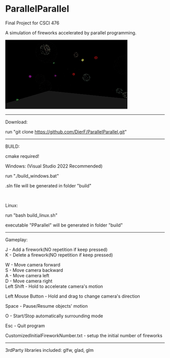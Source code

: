 # ParallelParallel

Final Project for CSCI 476

A simulation of fireworks accelerated by parallel programming.

![Demo](https://github.com/DierF/ParallelParallel/blob/main/demo.gif)

--------------------------------------------------------------------------------

Download:

run "git clone https://github.com/DierF/ParallelParallel.git"

--------------------------------------------------------------------------------

BUILD:

cmake required!

Windows: (Visual Studio 2022 Recommended)

run "./build_windows.bat"

.sln file will be generated in folder "build"

<br>

Linux:

run "bash build_linux.sh"

executable "PParallel" will be generated in folder "build"

--------------------------------------------------------------------------------

Gameplay:

J - Add    a firework(NO repetition if keep pressed)<br>
K - Delete a firework(NO repetition if keep pressed)<br>

W - Move camera forward<br>
S - Move camera backward<br>
A - Move camera left<br>
D - Move camera right<br>
Left Shift - Hold to accelerate camera's motion<br>

Left Mouse Button - Hold and drag to change camera's direction

Space - Pause/Resume objects' motion

O - Start/Stop automatically surrounding mode

Esc - Quit program

CustomizedInitialFireworkNumber.txt - setup the initial number of fireworks

--------------------------------------------------------------------------------

3rdParty libraries included:
glfw,
glad,
glm